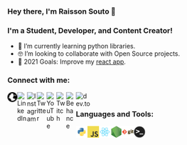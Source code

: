 ### Hey there, I'm Raisson Souto 👋

### I'm a Student, Developer, and Content Creator!
<!-- - 🔭 I’m currently working on a [web app](https://github.com/raissonsouto/bin2dec). -->
- 🌱 I’m currently learning python libraries.
- 🤓 I’m looking to collaborate with Open Source projects.
- 🥅 2021 Goals: Improve my [react app](https://github.com/raissonsouto/bin2dec).

### Connect with me:

[<img align="left" alt="page" width="22px" src="https://raw.githubusercontent.com/iconic/open-iconic/master/svg/globe.svg" />](raissonsouto.github.io)
[<img align="left" alt="LinkedIn" width="22px" src="https://cdn.jsdelivr.net/npm/simple-icons@v3/icons/linkedin.svg" />](https://www.linkedin.com/in/raissonsouto/)
[<img align="left" alt="Instagram" width="22px" src="https://cdn.jsdelivr.net/npm/simple-icons@v3/icons/instagram.svg" />](https://www.instagram.com/raissonsouto)
[<img align="left" alt="Twitter" width="22px" src="https://cdn.jsdelivr.net/npm/simple-icons@v3/icons/twitter.svg" />](https://twitter.com/raissonsouto)
[<img align="left" alt="YouTube" width="22px" src="https://cdn.jsdelivr.net/npm/simple-icons@v3/icons/youtube.svg" />](https://www.youtube.com/channel/UCvPUTnTXWzwUebmLrQl0QIA)
[<img align="left" alt="Twitch" width="22px" src="https://cdn.jsdelivr.net/npm/simple-icons@v3/icons/twitch.svg" />](https://twitch.tv/raissonsouto1)
[<img align="left" alt="Behance" width="22px" src="https://cdn.jsdelivr.net/npm/simple-icons@v3/icons/behance.svg" />](https://www.behance.net/raissonsouto)
[<img align="left" alt="dev.to" width="32px" src="https://cdn.jsdelivr.net/npm/simple-icons@3.13.0/icons/dev-dot-to.svg" />](https://dev.to/raissonsouto)<br/>

### Languages and Tools:
<img align="left" alt="Python" width="26px" src="https://raw.githubusercontent.com/github/explore/80688e429a7d4ef2fca1e82350fe8e3517d3494d/topics/python/python.png" />
<img align="left" alt="JavaScript" width="26px" src="https://raw.githubusercontent.com/github/explore/80688e429a7d4ef2fca1e82350fe8e3517d3494d/topics/javascript/javascript.png" />
<img align="left" alt="React" width="26px" src="https://raw.githubusercontent.com/github/explore/80688e429a7d4ef2fca1e82350fe8e3517d3494d/topics/react/react.png" />
<img align="left" alt="Node.js" width="26px" src="https://raw.githubusercontent.com/github/explore/80688e429a7d4ef2fca1e82350fe8e3517d3494d/topics/nodejs/nodejs.png" />
<img align="left" alt="Git" width="26px" src="https://raw.githubusercontent.com/github/explore/80688e429a7d4ef2fca1e82350fe8e3517d3494d/topics/git/git.png" />
<img align="left" alt="bash file" width="26px" src="https://raw.githubusercontent.com/github/explore/80688e429a7d4ef2fca1e82350fe8e3517d3494d/topics/terminal/terminal.png" />
